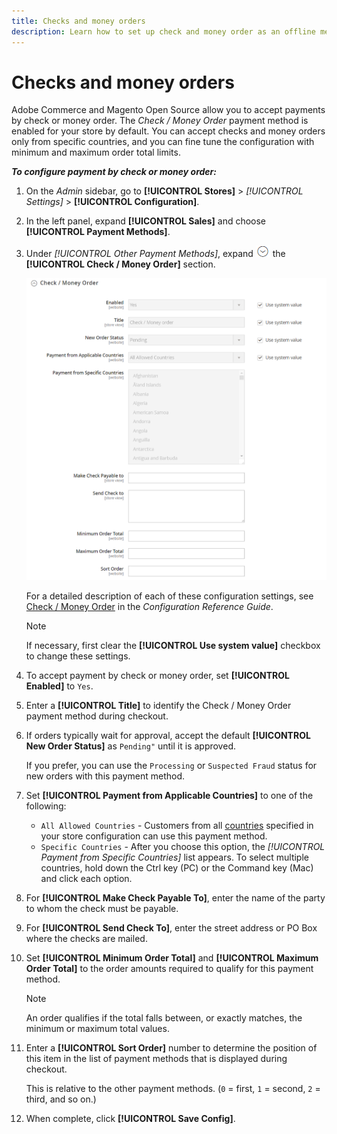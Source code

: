 ```yaml
---
title: Checks and money orders
description: Learn how to set up check and money order as an offline method of payment on your store.
---
```

# Checks and money orders

Adobe Commerce and Magento Open Source allow you to accept payments by check or money order. The _Check / Money Order_ payment method is enabled for your store by default. You can accept checks and money orders only from specific countries, and you can fine tune the configuration with minimum and maximum order total limits.

**_To configure payment by check or money order:_**

1. On the _Admin_ sidebar, go to **[!UICONTROL Stores]** > _[!UICONTROL Settings]_ > **[!UICONTROL Configuration]**.

1. In the left panel, expand **[!UICONTROL Sales]** and choose **[!UICONTROL Payment Methods]**.

1. Under _[!UICONTROL Other Payment Methods]_, expand ![Expansion selector](../assets/icon-display-expand.png) the **[!UICONTROL Check / Money Order]** section.

   ![Check / Money Order](../configuration-reference/sales/assets/payment-methods-check-money-order.png)<!-- zoom -->

   For a detailed description of each of these configuration settings, see [Check / Money Order](https://docs.magento.com/user-guide/configuration/sales/payment-methods.html#check--money-order) in the _Configuration Reference Guide_.

   >[!NOTE]
   >
   >If necessary, first clear the **[!UICONTROL Use system value]** checkbox to change these settings.

1. To accept payment by check or money order, set **[!UICONTROL Enabled]** to `Yes`.

1. Enter a **[!UICONTROL Title]** to identify the Check / Money Order payment method during checkout.

1. If orders typically wait for approval, accept the default **[!UICONTROL New Order Status]** as `Pending"` until it is approved.

   If you prefer, you can use the `Processing` or `Suspected Fraud` status for new orders with this payment method.

1. Set **[!UICONTROL Payment from Applicable Countries]** to one of the following:

   - `All Allowed Countries` - Customers from all [countries](../getting-started/store-details.md#country-options) specified in your store configuration can use this payment method.
   - `Specific Countries` - After you choose this option, the _[!UICONTROL Payment from Specific Countries]_ list appears. To select multiple countries, hold down the Ctrl key (PC) or the Command key (Mac) and click each option.

1. For **[!UICONTROL Make Check Payable To]**, enter the name of the party to whom the check must be payable.

1. For **[!UICONTROL Send Check To]**, enter the street address or PO Box where the checks are mailed.

1. Set **[!UICONTROL Minimum Order Total]** and **[!UICONTROL Maximum Order Total]** to the order amounts required to qualify for this payment method.

   >[!NOTE]
   >
   >An order qualifies if the total falls between, or exactly matches, the minimum or maximum total values.

1. Enter a **[!UICONTROL Sort Order]** number to determine the position of this item in the list of payment methods that is displayed during checkout.

   This is relative to the other payment methods. (`0` = first, `1` = second, `2` = third, and so on.)

1. When complete, click **[!UICONTROL Save Config]**.
